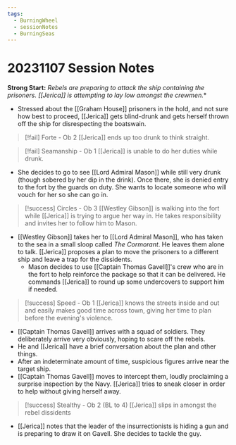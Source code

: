 ```yaml
---
tags:
  - BurningWheel
  - sessionNotes
  - BurningSeas
---
```

# 20231107 Session Notes
**Strong Start:** *Rebels are preparing to attack the ship containing the prisoners.  [[Jerica]] is attempting to lay low amongst the crewmen.**
- Stressed about the [[Graham House]] prisoners in the hold, and not sure how best to proceed, [[Jerica]] gets blind-drunk and gets herself thrown off the ship for disrespecting the boatswain.

> [!fail] Forte - Ob 2 
> [[Jerica]] ends up too drunk to think straight.

> [!fail] Seamanship - Ob 1 
> [[Jerica]] is unable to do her duties while drunk.

- She decides to go to see [[Lord Admiral Mason]] while still very drunk (though sobered by her dip in the drink).  Once there, she is denied entry to the fort by the guards on duty.  She wants to locate someone who will vouch for her so she can go in.

> [!success] Circles - Ob 3 
> [[Westley Gibson]] is walking into the fort while [[Jerica]] is trying to argue her way in.  He takes responsibility and invites her to follow him to Mason.

- [[Westley Gibson]] takes her to [[Lord Admiral Mason]], who has taken to the sea in a small sloop called *The Cormorant*.  He leaves them alone to talk.  [[Jerica]] proposes a plan to move the prisoners to a different ship and leave a trap for the dissidents.
	- Mason decides to use [[Captain Thomas Gavell]]'s crew who are in the fort to help reinforce the package so that it can be delivered.  He commands [[Jerica]] to round up some undercovers to support him if needed.

> [!success] Speed - Ob 1 
> [[Jerica]] knows the streets inside and out and easily makes good time across town, giving her time to plan before the evening's violence.

- [[Captain Thomas Gavell]] arrives with a squad of soldiers.  They deliberately arrive very obviously,  hoping to scare off the rebels.
- He and [[Jerica]] have a brief conversation about the plan and other things.
- After an indeterminate amount of time, suspicious figures arrive near the target ship.
- [[Captain Thomas Gavell]] moves to intercept them, loudly proclaiming a surprise inspection by the Navy.  [[Jerica]] tries to sneak closer in order to help without giving herself away.

> [!success] Stealthy - Ob 2 (BL to 4) 
> [[Jerica]] slips in amongst the rebel dissidents

- [[Jerica]] notes that the leader of the insurrectionists is hiding a gun and is preparing to draw it on Gavell.  She decides to tackle the guy.


